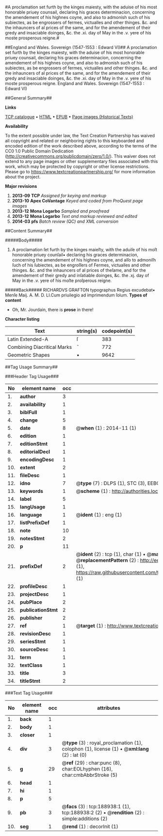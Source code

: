 #A proclamation set furth by the kinges maiesty, with the aduise of his most honorable priuey counsail, declaring his graces determinacion, concerning the amendement of his highnes coyne, and also to admonish such of his subiectes, as be engrossers of fermes, victualles and other thinges. &c. and the inhauncers of al prices of the same, and for the amendement of their gredy and insaciable doinges, &c. the .xi. day of May in the .v. yere of his moste prosperous reigne.#

##England and Wales. Sovereign (1547-1553 : Edward VI)##
A proclamation set furth by the kinges maiesty, with the aduise of his most honorable priuey counsail, declaring his graces determinacion, concerning the amendement of his highnes coyne, and also to admonish such of his subiectes, as be engrossers of fermes, victualles and other thinges. &c. and the inhauncers of al prices of the same, and for the amendement of their gredy and insaciable doinges, &c. the .xi. day of May in the .v. yere of his moste prosperous reigne.
England and Wales. Sovereign (1547-1553 : Edward VI)

##General Summary##

**Links**

[TCP catalogue](http://www.ota.ox.ac.uk/tcp/)  • 
[HTML](http://tei.it.ox.ac.uk/tcp/Texts-HTML/free/B12/B12633.html)  • 
[EPUB](http://tei.it.ox.ac.uk/tcp/Texts-EPUB/free/B12/B12633.epub) • 
[Page images (Historical Texts)](https://historicaltexts.jisc.ac.uk/eebo-99892140e)

**Availability**

To the extent possible under law, the Text Creation Partnership has waived all copyright and related or neighboring rights to this keyboarded and encoded edition of the work described above, according to the terms of the CC0 1.0 Public Domain Dedication (http://creativecommons.org/publicdomain/zero/1.0/). This waiver does not extend to any page images or other supplementary files associated with this work, which may be protected by copyright or other license restrictions. Please go to https://www.textcreationpartnership.org/ for more information about the project.

**Major revisions**

1. __2013-09__ __TCP__ *Assigned for keying and markup*
1. __2013-10__ __Apex CoVantage__ *Keyed and coded from ProQuest page images*
1. __2013-12__ __Mona Logarbo__ *Sampled and proofread*
1. __2013-12__ __Mona Logarbo__ *Text and markup reviewed and edited*
1. __2014-03__ __pfs__ *Batch review (QC) and XML conversion*

##Content Summary##

#####Body#####

1. A proclamation ſet furth by the kinges maieſty, with the aduiſe of his moſt honorable priuey counſail▪ declaring his graces determinacion, concerning the amendement of his highnes coyne, and alſo to admoniſh ſuch of his ſubiectes, as be engroſſers of Fermes, victualles and other thinges. &c. and the inhauncers of al prices of theſame, and for the amendement of their gredy and inſatiable doinges, &c. the .xj. day of May in the .v. yere of his moſte proſperous reigne.

#####Back#####
RICHARDVS GRAFTON typographus Regius excudebat▪ Menſe Maij. A. M. D. LI.Cum priuilegio ad imprimendum ſolum.
**Types of content**

  * Oh, Mr. Jourdain, there is **prose** in there!

**Character listing**


|Text|string(s)|codepoint(s)|
|---|---|---|
|Latin Extended-A|ſ|383|
|Combining             Diacritical Marks|̄|772|
|Geometric Shapes|▪|9642|

##Tag Usage Summary##

###Header Tag Usage###

|No|element name|occ|attributes|
|---|---|---|---|
|1.|__author__|3||
|2.|__availability__|1||
|3.|__biblFull__|1||
|4.|__change__|5||
|5.|__date__|8| @__when__ (1) : 2014-11 (1)|
|6.|__edition__|1||
|7.|__editionStmt__|1||
|8.|__editorialDecl__|1||
|9.|__encodingDesc__|1||
|10.|__extent__|2||
|11.|__fileDesc__|1||
|12.|__idno__|7| @__type__ (7) : DLPS (1), STC (3), EEBO-CITATION (1), PROQUEST (1), VID (1)|
|13.|__keywords__|1| @__scheme__ (1) : http://authorities.loc.gov/ (1)|
|14.|__label__|5||
|15.|__langUsage__|1||
|16.|__language__|1| @__ident__ (1) : eng (1)|
|17.|__listPrefixDef__|1||
|18.|__note__|10||
|19.|__notesStmt__|2||
|20.|__p__|11||
|21.|__prefixDef__|2| @__ident__ (2) : tcp (1), char (1)  •  @__matchPattern__ (2) : ([0-9\-]+):([0-9IVX]+) (1), (.+) (1)  •  @__replacementPattern__ (2) : http://eebo.chadwyck.com/downloadtiff?vid=$1&page=$2 (1), https://raw.githubusercontent.com/textcreationpartnership/Texts/master/tcpchars.xml#$1 (1)|
|22.|__profileDesc__|1||
|23.|__projectDesc__|1||
|24.|__pubPlace__|2||
|25.|__publicationStmt__|2||
|26.|__publisher__|2||
|27.|__ref__|1| @__target__ (1) : http://www.textcreationpartnership.org/docs/. (1)|
|28.|__revisionDesc__|1||
|29.|__seriesStmt__|1||
|30.|__sourceDesc__|1||
|31.|__term__|1||
|32.|__textClass__|1||
|33.|__title__|3||
|34.|__titleStmt__|2||


###Text Tag Usage###

|No|element name|occ|attributes|
|---|---|---|---|
|1.|__back__|1||
|2.|__body__|1||
|3.|__closer__|1||
|4.|__div__|3| @__type__ (3) : royal_proclamation (1), colophon (1), license (1)  •  @__xml:lang__ (2) : lat (0)|
|5.|__g__|29| @__ref__ (29) : char:punc (8), char:EOLhyphen (16), char:cmbAbbrStroke (5)|
|6.|__head__|1||
|7.|__hi__|1||
|8.|__p__|5||
|9.|__pb__|3| @__facs__ (3) : tcp:188938:1 (1), tcp:188938:2 (2)  •  @__rendition__ (2) : simple:additions (2)|
|10.|__seg__|1| @__rend__ (1) : decorInit (1)|
